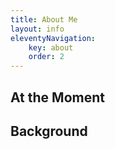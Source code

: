 ```yaml
---
title: About Me 
layout: info
eleventyNavigation: 
    key: about 
    order: 2
---
```


## At the Moment


## Background


## 